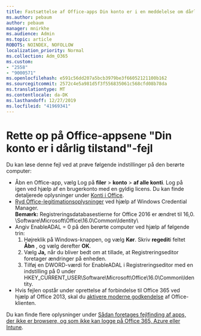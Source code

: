 ```yaml
---
title: Fastsættelse af Office-apps Din konto er i en meddelelse om dårlig tilstand
ms.author: pebaum
author: pebaum
manager: mnirkhe
ms.audience: Admin
ms.topic: article
ROBOTS: NOINDEX, NOFOLLOW
localization_priority: Normal
ms.collection: Adm_O365
ms.custom:
- "2558"
- "9000571"
ms.openlocfilehash: e591c56dd207a5bcb3979be3f66052121100b162
ms.sourcegitcommit: 2572c4e5a981d5f3f556835061c568cfd08b78da
ms.translationtype: MT
ms.contentlocale: da-DK
ms.lasthandoff: 12/27/2019
ms.locfileid: "41969341"
---
```

# <a name="fixing-the-office-apps-your-account-is-in-a-bad-state-error"></a>Rette op på Office-appsene "Din konto er i dårlig tilstand"-fejl

Du kan løse denne fejl ved at prøve følgende indstillinger på den berørte computer:

- Åbn en Office-app, vælg Log på **filer** > **konto** > **af alle konti**. Log på igen ved hjælp af en brugerkonto med en gyldig licens. Du kan finde detaljerede oplysninger under [Konti i Office](https://support.office.com/article/accounts-in-office-628ea040-f265-49de-b986-be09c3ebf8a9).
- [Ryd Office-legitimationsoplysninger](https://docs.microsoft.com/office/troubleshoot/error-messages/another-account-already-signed-in#step-3-clear-cached-credentials-on-the-computer) ved hjælp af Windows Credential Manager.<br>
  **Bemærk:** Registreringsdatabasestierne for Office 2016 er ændret til 16,0. \Software\Microsoft\Office\16.0\Common\Identity\
- Angiv EnableADAL = 0 på den berørte computer ved hjælp af følgende trin:  
     1. Højreklik på Windows-knappen, og vælg **Kør**. Skriv **regedit**i feltet **Åbn** , og vælg derefter **OK**.
     2. Vælg **Ja,** når du bliver bedt om at tillade, at Registreringseditor foretager ændringer på enheden.
    3. Tilføj en DWORD-værdi for EnableADAL i Registreringseditor med en indstilling på 0 under HKEY_CURRENT_USER\Software\Microsoft\Office\16.0\Common\Identity.
- Hvis fejlen opstår under oprettelse af forbindelse til Office 365 ved hjælp af Office 2013, skal du [aktivere moderne godkendelse](https://docs.microsoft.com/office365/admin/security-and-compliance/enable-modern-authentication) af Office-klienten.

Du kan finde flere oplysninger under [Sådan foretages fejlfinding af apps, der ikke er browsere, og som ikke kan logge på Office 365, Azure eller Intune](https://support.office.com/article/how-to-troubleshoot-non-browser-apps-that-can-t-sign-in-to-office-365-azure-or-intune-3ba1b268-66f6-462c-b0e5-070f5c2603c1).

